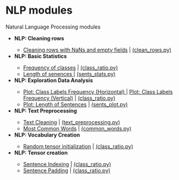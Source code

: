 # NLP modules
Natural Language Processing modules


<ul>
<li><b>NLP: Cleaning rows</b></li>
<ul>
<li><a href="https://github.com/stratosm/NLP_modules/blob/master/Notebooks/NLP%20modules%20clean%20rows.ipynb">Cleaning rows with NaNs and empty fields</a> | <a href="https://github.com/stratosm/NLP_modules/blob/master/src/clean_rows.py">(clean_rows.py)</a> </li>
</ul>
<li><b>NLP: Basic Statistics  </b></li>
<ul>
<li><a href="https://github.com/stratosm/NLP_modules/blob/master/NLP%20Modules%20-%20Ratio%20of%20Class%20Labels.ipynb">Frequency of classes</a> | <a href="https://github.com/stratosm/NLP_modules/blob/master/class_ratio.py">(class_ratio.py)</a> </li>
<li><a href="https://github.com/stratosm/NLP_modules/blob/master/Notebooks/Sentence%20Lengths.ipynb">Length of senences </a> | <a href="https://github.com/stratosm/NLP_modules/blob/master/src/sents_stats.py">(sents_stats.py)</a> </li>
</ul>
<li><b>NLP: Exploration Data Analysis</b></li>
<ul>
<li><a href="https://github.com/stratosm/NLP_modules/blob/master/Notebooks/NLP%20modules%20EDA%20class%20plot.ipynb">Plot: Class Labels Frequency (Horizontal) </a> | <a href="https://github.com/stratosm/NLP_modules/blob/master/Notebooks/NLP%20Modules%20Vertical%20class%20labels.ipynb">Plot: Class Labels Frequency (Vertical)</a> | <a href="https://github.com/stratosm/NLP_modules/blob/master/src/class_plot.py">(class_ratio.py)</a></li>
<li><a href="https://github.com/stratosm/NLP_modules/blob/master/Notebooks/Sentence%20Lengths.ipynb">Plot: Length of Sentences</a> | <a href="https://github.com/stratosm/NLP_modules/blob/master/src/sents_plot.py">(sents_plot.py)</a></li>
</ul>
<li><b>NLP: Text Preprocessing </b></li>
<ul>
<li><a href="https://github.com/stratosm/NLP_modules/blob/master/Notebooks/NLP%20modules%20clean%20text%20data.ipynb">Text Cleaning</a> | <a href="https://github.com/stratosm/NLP_modules/blob/master/src/text_preprocessing.py">(text_preprocessing.py)</a></li>
<li><a href=" ">Most Common Words</a> | <a href="https://github.com/stratosm/NLP_modules/blob/master/src/common_words.py">(common_words.py)</a></li>
</ul>
<li><b>NLP: Vocabulary Creation</b></li>
<ul>
<li><a href="https://github.com/stratosm/PyTorch/blob/master/1.%20Tensor%20Creation%20Random%20Initialization.ipynb">Random tensor initialization</a> | <a href="https://github.com/stratosm/NLP_modules/blob/master/class_ratio.py">(class_ratio.py)</a></li>
</ul>
<li><b>NLP: Tensor creation</b></li>
<ul>
<li><a href="https://github.com/stratosm/PyTorch/blob/master/1.%20Tensor%20Creation%20Random%20Initialization.ipynb">Sentence Indexing</a> | <a href="https://github.com/stratosm/NLP_modules/blob/master/class_ratio.py">(class_ratio.py)</a></li>
<li><a href="https://github.com/stratosm/PyTorch/blob/master/Special%20constructors.ipynb">Sentence Padding</a> | <a href="https://github.com/stratosm/NLP_modules/blob/master/class_ratio.py">(class_ratio.py)</a></li>
</ul>

